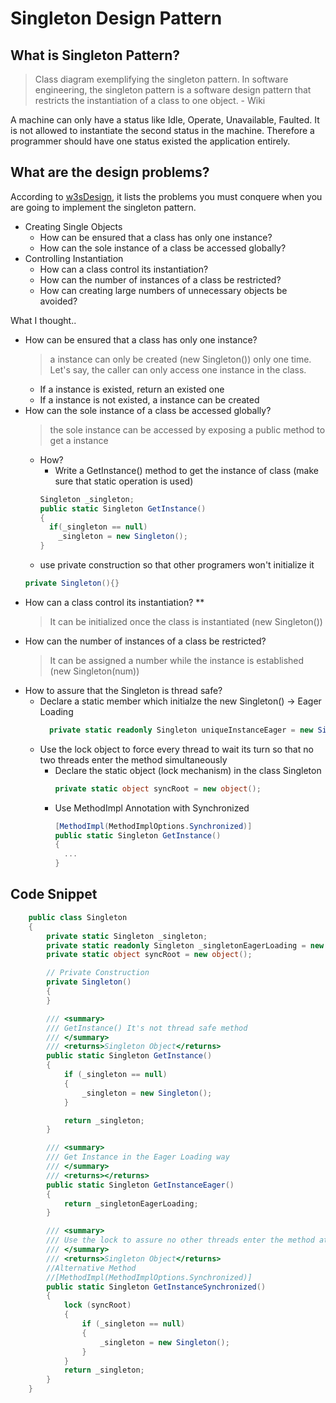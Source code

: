 # Singleton Design Pattern

## What is Singleton Pattern?
  > Class diagram exemplifying the singleton pattern.
In software engineering, the singleton pattern is a software design pattern that restricts the instantiation of a class to one object. - Wiki

A machine can only have a status like Idle, Operate, Unavailable, Faulted. It is not allowed to instantiate the second status in the machine. Therefore a programmer should have one status existed the application entirely.

## What are the design problems?
According to [w3sDesign](http://w3sdesign.com/?gr=c05&ugr=proble), it lists the problems you must conquere when you are going to implement the singleton pattern.

  - Creating Single Objects
    * How can be ensured that a class has only one instance?
    * How can the sole instance of a class be accessed globally?
  - Controlling Instantiation
    * How can a class control its instantiation? 
    * How can the number of instances of a class be restricted? 
    * How can creating large numbers of unnecessary objects be avoided?

What I thought..
* How can be ensured that a class has only one instance?
  > a instance can only be created (new Singleton()) only one time. Let's say, the caller can only access one instance in the class.
  * If a instance is existed, return an existed one
  * If a instance is not existed, a instance can be created
* How can the sole instance of a class be accessed globally?
  > the sole instance can be accessed by exposing a public method to get a instance
    * How?
      * Write a GetInstance() method to get the instance of class (make sure that static operation is used)
      ```csharp
      Singleton _singleton;
      public static Singleton GetInstance()
      {
        if(_singleton == null)
          _singleton = new Singleton();
      }
      ```
    * use private construction so that other programers won't initialize it
    ```csharp
    private Singleton(){}
    ```
* How can a class control its instantiation? **
  > It can be initialized once the class is instantiated (new Singleton())
* How can the number of instances of a class be restricted?
  > It can be assigned a number while the instance is established (new Singleton(num))
 * How to assure that the Singleton is thread safe?
    * Declare a static member which initialze the new Singleton() -> Eager Loading
      ```csharp
        private static readonly Singleton uniqueInstanceEager = new Singleton();
      ```    
    * Use the lock object to force every thread to wait its turn so that no two threads enter the method simultaneously
      * Declare the static object (lock mechanism) in the class Singleton
        ```csharp
        private static object syncRoot = new object();
        ```
      * Use MethodImpl Annotation with Synchronized
        ```csharp
        [MethodImpl(MethodImplOptions.Synchronized)] 
        public static Singleton GetInstance()
        {
          ...
        }
        ```
## Code Snippet
```csharp
    public class Singleton
    {
        private static Singleton _singleton;
        private static readonly Singleton _singletonEagerLoading = new Singleton();
        private static object syncRoot = new object();

        // Private Construction
        private Singleton()
        {
        }

        /// <summary>
        /// GetInstance() It's not thread safe method
        /// </summary>
        /// <returns>Singleton Object</returns>
        public static Singleton GetInstance()
        {
            if (_singleton == null)
            {
                _singleton = new Singleton();
            }

            return _singleton;
        }

        /// <summary>
        /// Get Instance in the Eager Loading way
        /// </summary>
        /// <returns></returns>
        public static Singleton GetInstanceEager()
        {
            return _singletonEagerLoading;
        }

        /// <summary>
        /// Use the lock to assure no other threads enter the method at the same time
        /// </summary>
        /// <returns>Singleton Object</returns>
        //Alternative Method
        //[MethodImpl(MethodImplOptions.Synchronized)]
        public static Singleton GetInstanceSynchronized()
        {
            lock (syncRoot)
            {
                if (_singleton == null)
                {
                    _singleton = new Singleton();
                }
            }
            return _singleton;
        }
    }
```

